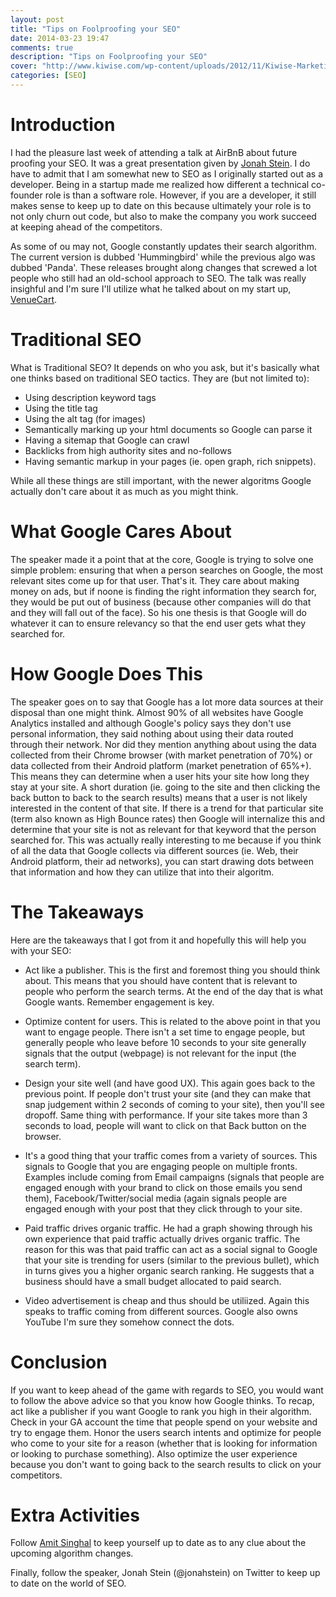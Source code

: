 ```yaml
---
layout: post
title: "Tips on Foolproofing your SEO"
date: 2014-03-23 19:47
comments: true
description: "Tips on Foolproofing your SEO"
cover: "http://www.kiwise.com/wp-content/uploads/2012/11/Kiwise-Marketing-SEO-checklist-300x185.jpg"
categories: [SEO]
---
```


Introduction
============

I had the pleasure last week of attending a talk at AirBnB about future proofing your SEO. It was a great presentation given by [Jonah Stein](http://www.itstheroi.com). I do have to admit that I am somewhat new to SEO as I originally started out as a developer. Being in a startup made me realized how different a technical co-founder role is than a software role. However, if you are a developer, it still makes sense to keep up to date on this because ultimately your role is to not only churn out code, but also to make the company you work succeed at keeping ahead of the competitors. 

As some of ou may not, Google constantly updates their search algorithm. The current version is dubbed 'Hummingbird' while the previous algo was dubbed 'Panda'. These releases brought along changes that screwed a lot people who still had an old-school approach to SEO. The talk was really insighful and I'm sure I'll utilize what he talked about on my start up, [VenueCart](http://www.venuecart.com).


Traditional SEO
==============
What is Traditional SEO? It depends on who you ask, but it's basically what one thinks based on traditional SEO tactics. They are (but not limited to):

* Using description keyword tags
* Using the title tag
* Using the alt tag (for images)
* Semantically marking up your html documents so Google can parse it
* Having a sitemap that Google can crawl
* Backlicks from high authority sites and no-follows
* Having semantic markup in your pages (ie. open graph, rich snippets).

While all these things are still important, with the newer algoritms Google actually don't care about it as much as you might think.

What Google Cares About
=======================
The speaker made it a point that at the core, Google is trying to solve one simple problem: ensuring that when a person searches on Google, the most relevant sites come up for that user. That's it. They care about making money on ads, but if noone is finding the right information they search for, they would be put out of business (because other companies will do that and they will fall out of the face). So his one thesis is that Google will do whatever it can to ensure relevancy so that the end user gets what they searched for.

How Google Does This
====================
The speaker goes on to say that Google has a lot more data sources at their disposal than one might think. Almost 90% of all websites have Google Analytics installed and although Google's policy says they don't use personal information, they said nothing about using their data routed through their network. Nor did they mention anything about using the data collected from their Chrome browser (with market penetration of 70%) or data collected from their Android platform (market penetration of 65%+). This means they can determine when a user hits your site how long they stay at your site. A short duration (ie. going to the site and then clicking the back button to back to the search results) means that a user is not likely interested in the content of that site. If there is a trend for that particular site (term also known as High Bounce rates) then Google will internalize this and determine that your site is not as relevant for that keyword that the person searched for. This was actually really interesting to me because if you think of all the data that Google collects via different sources (ie. Web, their Android platform, their ad networks), you can start drawing dots between that information and how they can utilize that into their algoritm.

The Takeaways
=============

Here are the takeaways that I got from it and hopefully this will help you with your SEO:

* Act like a publisher. This is the first and foremost thing you should think about. This means that you should have content that is relevant to people who perform the search terms. At the end of the day that is what Google wants. Remember engagement is key.

* Optimize content for users. This is related to the above point in that you want to engage people. There isn't a set time to engage people, but generally people who leave before 10 seconds to your site generally signals that the output (webpage) is not relevant for the input (the search term).

* Design your site well (and have good UX). This again goes back to the previous point. If people don't trust your site (and they can make that snap judgement within 2 seconds of coming to your site), then you'll see dropoff. Same thing with performance. If your site takes more than 3 seconds to load, people will want to click on that Back button on the browser.

* It's a good thing that your traffic comes from a variety of sources. This signals to Google that you are engaging people on multiple fronts. Examples include coming from Email campaigns (signals that people are engaged enough with your brand to click on those emails you send them), Facebook/Twitter/social media (again signals people are engaged enough with your post that they click through to your site.

* Paid traffic drives organic traffic. He had a graph showing through his own experience that paid traffic actually drives organic traffic. The reason for this was that paid traffic can act as a social signal to Google that your site is trending for users (similar to the previous bullet), which in turns gives you a higher organic search ranking. He suggests that a business should have a small budget allocated to paid search.

* Video advertisement is cheap and thus should be utiliized. Again this speaks to traffic coming from different sources. Google also owns YouTube I'm sure they somehow connect the dots.

Conclusion
==========

If you want to keep ahead of the game with regards to SEO, you would want to follow the above advice so that you know how Google thinks. To recap, act like a publisher if you want Google to rank you high in their algorithm. Check in your GA account the time that people spend on your website and try to engage them. Honor the users search intents and optimize for people who come to your site for a reason (whether that is looking for information or looking to purchase something). Also optimize the user experience because you don't want to going back to the search results to click on your competitors. 

Extra Activities
================

Follow [Amit Singhal](http://singhal.info/) to keep yourself up to date as to any clue about the upcoming algorithm changes. 

Finally, follow the speaker, Jonah Stein (@jonahstein) on Twitter to keep up to date on the world of SEO.
